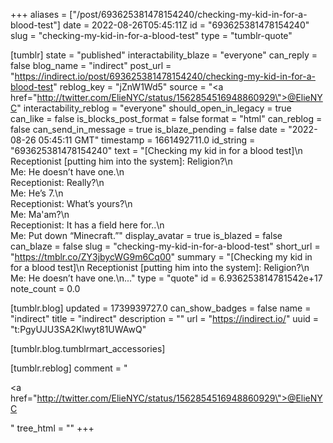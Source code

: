 +++
aliases = ["/post/693625381478154240/checking-my-kid-in-for-a-blood-test"]
date = 2022-08-26T05:45:11Z
id = "693625381478154240"
slug = "checking-my-kid-in-for-a-blood-test"
type = "tumblr-quote"

[tumblr]
state = "published"
interactability_blaze = "everyone"
can_reply = false
blog_name = "indirect"
post_url = "https://indirect.io/post/693625381478154240/checking-my-kid-in-for-a-blood-test"
reblog_key = "jZnW1Wd5"
source = "<a href=\"http://twitter.com/ElieNYC/status/1562854516948860929\">@ElieNYC</a>"
interactability_reblog = "everyone"
should_open_in_legacy = true
can_like = false
is_blocks_post_format = false
format = "html"
can_reblog = false
can_send_in_message = true
is_blaze_pending = false
date = "2022-08-26 05:45:11 GMT"
timestamp = 1661492711.0
id_string = "693625381478154240"
text = "[Checking my kid in for a blood test]\n<br/>Receptionist [putting him into the system]: Religion?\n<br/>Me: He doesn&rsquo;t have one.\n<br/>Receptionist: Really?\n<br/>Me: He&rsquo;s 7.\n<br/>Receptionist: What&rsquo;s yours?\n<br/>Me: Ma'am?\n<br/>Receptionist: It has a field here for..\n<br/>Me: Put down &ldquo;Minecraft.&rdquo;"
display_avatar = true
is_blazed = false
can_blaze = false
slug = "checking-my-kid-in-for-a-blood-test"
short_url = "https://tmblr.co/ZY3jbycWG9m6Cq00"
summary = "[Checking my kid in for a blood test]\n Receptionist [putting him into the system]: Religion?\n Me: He doesn’t have one.\n..."
type = "quote"
id = 6.936253814781542e+17
note_count = 0.0

[tumblr.blog]
updated = 1739939727.0
can_show_badges = false
name = "indirect"
title = "indirect"
description = ""
url = "https://indirect.io/"
uuid = "t:PgyUJU3SA2Klwyt81UWAwQ"

[tumblr.blog.tumblrmart_accessories]

[tumblr.reblog]
comment = "<p><a href=\"http://twitter.com/ElieNYC/status/1562854516948860929\">@ElieNYC</a></p>"
tree_html = ""
+++
